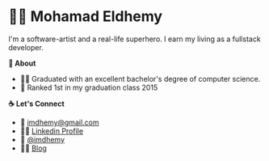 # 🦸🏻 Mohamad Eldhemy
I'm a software-artist and a real-life superhero. I earn my living as a fullstack developer.

**🥇 About**
- 🧑‍🎓 Graduated with an excellent bachelor's degree of computer science.
- 🚀 Ranked 1st in my graduation class 2015

**☕️ Let's Connect**
- 📧 <a href='mailto:imdhemy@gmail.com'>imdhemy@gmail.com</a>
- 🕴🏻 [Linkedin Profile](https://www.linkedin.com/in/imdhemy/)
- 🐤 [@imdhemy](https://twitter.com/imdhemy)
- ✍🏻 [Blog](https://imdhemy.com/)
